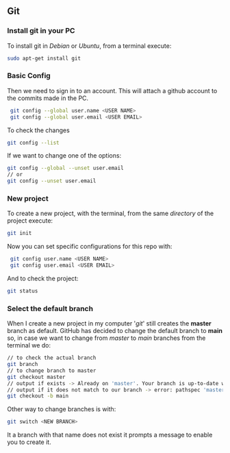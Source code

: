 ## Git

### Install git in your PC

To install git in _Debian_ or _Ubuntu_, from a terminal execute:

```sh
sudo apt-get install git
```

### Basic Config

Then we need to sign in to an account. This will attach a github account to the commits made in the PC.

```sh
 git config --global user.name <USER NAME>
 git config --global user.email <USER EMAIL>
```

To check the changes

```sh
git config --list
```

If we want to change one of the options:

```sh
git config --global --unset user.email
// or
git config --unset user.email
```

### New project

To create a new project, with the terminal, from the same _directory_ of the project execute:

```sh
git init
```

Now you can set specific configurations for this repo with:

```sh
 git config user.name <USER NAME>
 git config user.email <USER EMAIL>
```

And to check the project:

```sh
git status
```

### Select the default branch

When I create a new project in my computer '_git_' still creates the __master__ branch as default. GitHub has decided to change the default branch to __main__ so, in case we want to change from _master_ to _main_ branches from the terminal we do:

``` sh
// to check the actual branch
git branch
// to change branch to master
git checkout master
// output if exists -> Already on 'master'. Your branch is up-to-date with ...
// output if it does not match to our branch -> error: pathspec 'master' did not match any file....
git checkout -b main
```

Other way to change branches is with:

``` sh
git switch <NEW BRANCH>
```

It a branch with that name does not exist it prompts a message to enable you to create it.